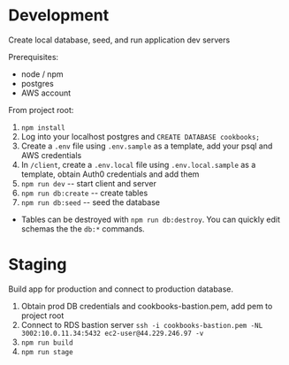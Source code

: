 # Development
Create local database, seed, and run application dev servers

Prerequisites:
- node / npm
- postgres
- AWS account

From project root:

1. `npm install`
2. Log into your localhost postgres and `CREATE DATABASE cookbooks;`
3. Create a `.env` file using `.env.sample` as a template, add your psql and AWS credentials
4. In `/client`, create a `.env.local` file using `.env.local.sample` as a template, obtain Auth0 credentials and add them
5. `npm run dev` -- start client and server
6. `npm run db:create` -- create tables
7. `npm run db:seed` -- seed the database

* Tables can be destroyed with `npm run db:destroy`. You can quickly edit schemas the the `db:*` commands.

# Staging
Build app for production and connect to production database.

1. Obtain prod DB credentials and cookbooks-bastion.pem, add pem to project root
2. Connect to RDS bastion server `ssh -i cookbooks-bastion.pem -NL 3002:10.0.11.34:5432 ec2-user@44.229.246.97 -v`
3. `npm run build`
4. `npm run stage`